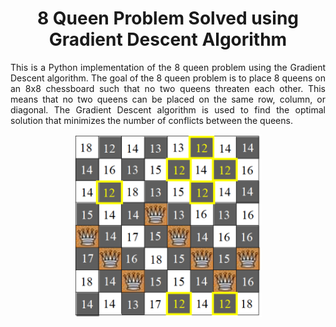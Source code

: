 <h1 align="center">8 Queen Problem Solved using Gradient Descent Algorithm</h1>

<p align="justify">This is a Python implementation of the 8 queen problem using the Gradient Descent algorithm. The goal of the 8 queen problem is to place 8 queens on an 8x8 chessboard such that no two queens threaten each other. This means that no two queens can be placed on the same row, column, or diagonal. The Gradient Descent algorithm is used to find the optimal solution that minimizes the number of conflicts between the queens.</p>

<p align="center">
  <img src="./images/board.png" width="300""</img>
</p>
